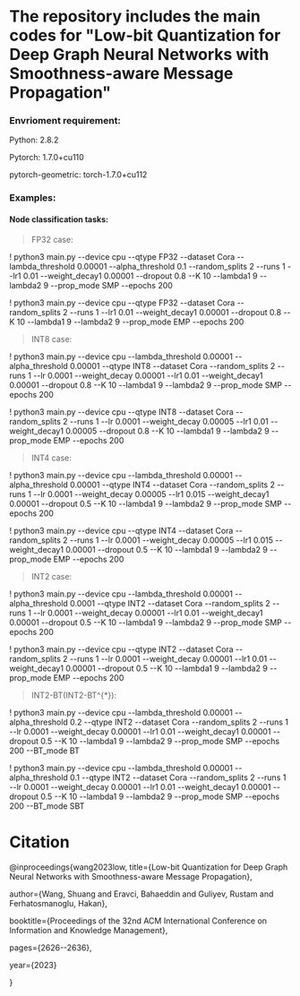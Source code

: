 # The repository includes the main codes for "Low-bit Quantization for Deep Graph Neural Networks with Smoothness-aware Message Propagation"

### Envrioment requirement:

Python: 2.8.2

Pytorch: 1.7.0+cu110

pytorch-geometric: torch-1.7.0+cu112


### Examples:
 
#### Node classification tasks:
>FP32 case:

! python3 main.py --device cpu --qtype FP32  --dataset Cora --lambda_threshold 0.00001 --alpha_threshold 0.1 --random_splits 2 --runs 1 --lr1 0.01 --weight_decay1 0.00001 --dropout 0.8 --K 10 --lambda1 9 --lambda2 9  --prop_mode SMP --epochs 200 

! python3 main.py --device cpu --qtype FP32  --dataset Cora --random_splits 2 --runs 1 --lr1 0.01 --weight_decay1 0.00001 --dropout 0.8 --K 10 --lambda1 9 --lambda2 9  --prop_mode EMP --epochs 200 

>INT8 case:

! python3 main.py --device cpu --lambda_threshold 0.00001 --alpha_threshold 0.00001 --qtype INT8 --dataset Cora --random_splits 2 --runs 1 --lr 0.0001 --weight_decay 0.00001 --lr1 0.01 --weight_decay1 0.00001 --dropout 0.8 --K 10 --lambda1 9 --lambda2 9  --prop_mode SMP --epochs 200 

! python3 main.py --device cpu --qtype INT8 --dataset Cora --random_splits 2 --runs 1 --lr 0.0001 --weight_decay 0.00005 --lr1 0.01 --weight_decay1 0.00005 --dropout 0.8 --K 10 --lambda1 9 --lambda2 9  --prop_mode EMP --epochs 200 

>INT4 case:

! python3 main.py --device cpu --lambda_threshold 0.00001 --alpha_threshold 0.00001 --qtype INT4  --dataset Cora --random_splits 2 --runs 1 --lr 0.0001 --weight_decay 0.00005 --lr1 0.015 --weight_decay1 0.00001 --dropout 0.5 --K 10 --lambda1 9 --lambda2 9  --prop_mode SMP --epochs 200

! python3 main.py --device cpu --qtype INT4 --dataset Cora --random_splits 2 --runs 1 --lr 0.0001 --weight_decay 0.00005 --lr1 0.015 --weight_decay1 0.00001 --dropout 0.5 --K 10 --lambda1 9 --lambda2 9  --prop_mode EMP --epochs 200

>INT2 case:

! python3 main.py --device cpu --lambda_threshold 0.00001 --alpha_threshold 0.0001 --qtype INT2 --dataset Cora --random_splits 2 --runs 1 --lr 0.0001 --weight_decay 0.00001 --lr1 0.01 --weight_decay1 0.00001 --dropout 0.5 --K 10 --lambda1 9 --lambda2 9  --prop_mode SMP --epochs 200 

! python3 main.py --device cpu --qtype INT2 --dataset Cora --random_splits 2 --runs 1 --lr 0.0001 --weight_decay 0.00001 --lr1 0.01 --weight_decay1 0.00001 --dropout 0.5 --K 10 --lambda1 9 --lambda2 9  --prop_mode EMP --epochs 200 


>INT2-BT(INT2-BT^{*}):

! python3 main.py --device cpu --lambda_threshold 0.00001 --alpha_threshold 0.2 --qtype INT2 --dataset Cora --random_splits 2 --runs 1 --lr 0.0001 --weight_decay 0.00001 --lr1 0.01 --weight_decay1 0.00001 --dropout 0.5 --K 10 --lambda1 9 --lambda2 9  --prop_mode SMP --epochs 200 --BT_mode BT

! python3 main.py --device cpu --lambda_threshold 0.00001 --alpha_threshold 0.1 --qtype INT2 --dataset Cora --random_splits 2 --runs 1 --lr 0.0001 --weight_decay 0.00001 --lr1 0.01 --weight_decay1 0.00001 --dropout 0.5 --K 10 --lambda1 9 --lambda2 9  --prop_mode SMP --epochs 200  --BT_mode SBT

# Citation
@inproceedings{wang2023low, title={Low-bit Quantization for Deep Graph Neural Networks with Smoothness-aware Message Propagation},
  
  author={Wang, Shuang and Eravci, Bahaeddin and Guliyev, Rustam and Ferhatosmanoglu, Hakan},
  
  booktitle={Proceedings of the 32nd ACM International Conference on Information and Knowledge Management},
  
  pages={2626--2636},
  
  year={2023}
  
}

